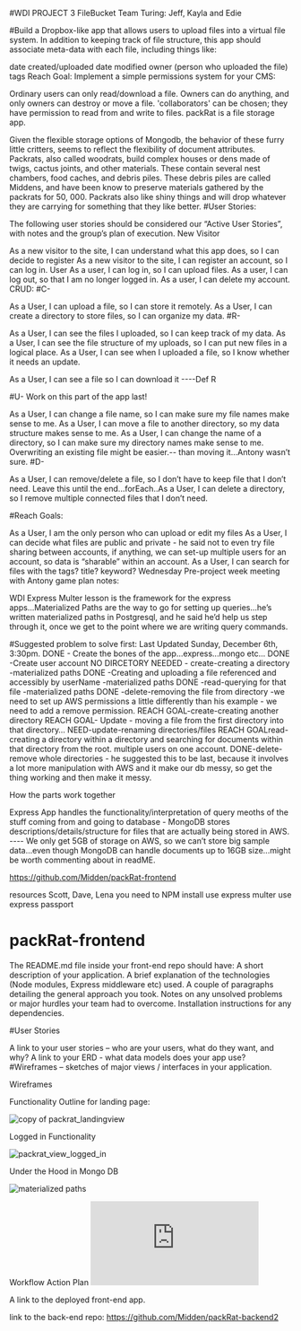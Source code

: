 #WDI PROJECT 3 FileBucket
Team Turing:
Jeff, Kayla and Edie

#Build a Dropbox-like app that allows users to upload files into a virtual file system. In addition to keeping track of file structure, this app should associate meta-data with each file, including things like:

date created/uploaded date modified owner (person who uploaded the file) tags Reach Goal: Implement a simple permissions system for your CMS:

Ordinary users can only read/download a file. Owners can do anything, and only owners can destroy or move a file. 'collaborators' can be chosen; they have permission to read from and write to files.
packRat is a file storage app.

Given the flexible storage options of Mongodb, the behavior of these furry little critters, seems to reflect the flexibility of document attributes. Packrats, also called woodrats, build complex houses or dens made of twigs, cactus joints, and other materials. These contain several nest chambers, food caches, and debris piles. These debris piles are called Middens, and have been know to preserve materials gathered by the packrats for 50, 000. Packrats also like shiny things and will drop whatever they are carrying for something that they like better.
#User Stories:

The following user stories should be considered our “Active User Stories”, with notes and the group’s plan of execution.
New Visitor

As a new visitor to the site, I can understand what this app does, so I can decide to register As a new visitor to the site, I can register an account, so I can log in. User As a user, I can log in, so I can upload files. As a user, I can log out, so that I am no longer logged in. As a user, I can delete my account.
CRUD:
#C-

As a User, I can upload a file, so I can store it remotely. As a User, I can create a directory to store files, so I can organize my data.
#R-

As a User, I can see the files I uploaded, so I can keep track of my data. As a User, I can see the file structure of my uploads, so I can put new files in a logical place. As a User, I can see when I uploaded a file, so I know whether it needs an update.

 As a User, I can see a file so I can download it ----Def R

#U- Work on this part of the app last!

As a User, I can change a file name, so I can make sure my file names make sense to me. As a User, I can move a file to another directory, so my data structure makes sense to me. As a User, I can change the name of a directory, so I can make sure my directory names make sense to me. Overwriting an existing file might be easier.-- than moving it...Antony wasn’t sure.
#D-

As a User, I can remove/delete a file, so I don’t have to keep file that I don’t need. Leave this until the end...forEach..As a User, I can delete a directory, so I remove multiple connected files that I don’t need.

#Reach Goals:

As a User, I am the only person who can upload or edit my files As a User, I can decide what files are public and private - he said not to even try file sharing between accounts, if anything, we can set-up multiple users for an account, so data is “sharable” within an account. As a User, I can search for files with the tags? title? keyword?
Wednesday Pre-project week meeting with Antony game plan notes:

WDI Express Multer lesson is the framework for the express apps...Materialized Paths are the way to go for setting up queries...he’s written materialized paths in Postgresql, and he said he’d help us step through it, once we get to the point where we are writing query commands.

#Suggested problem to solve first:  Last Updated Sunday, December 6th, 3:30pm.
DONE - Create the bones of the app...express...mongo etc...
DONE -Create user account
NO DIRCETORY NEEDED - create-creating a directory -materialized paths
DONE -Creating and uploading a file referenced and accessibly by userName -materialized paths
DONE -read-querying for that file -materialized paths
DONE -delete-removing the file from directory -we need to set up AWS permissions a little differently than his example -  we need to add a remove permission.
REACH GOAL-create-creating another directory
REACH GOAL- Update - moving a file from the first directory into that directory…
NEED-update-renaming directories/files
 REACH GOALread-creating a directory within a directory and searching for documents within that directory from the root.
multiple users on one account.
 DONE-delete-remove whole directories - he suggested this to be last, because it involves a lot more manipulation with AWS and it make our db messy, so get the thing working and then make it messy.

How the parts work together

Express App handles the functionality/interpretation of query meoths of the stuff coming from and going to database - MongoDB stores descriptions/details/structure for files that are actually being stored in AWS. ---- We only get 5GB of storage on AWS, so we can’t store big sample data...even though MongoDB can handle documents up to 16GB size...might be worth commenting about in readME.

https://github.com/Midden/packRat-frontend

resources Scott, Dave, Lena you need to NPM install use express multer use express passport


# packRat-frontend
The README.md file inside your front-end repo should have:
A short description of your application.
A brief explanation of the technologies (Node modules, Express middleware etc) used.
A couple of paragraphs detailing the general approach you took.
Notes on any unsolved problems or major hurdles your team had to overcome.
Installation instructions for any dependencies.


#User Stories


A link to your user stories – who are your users, what do they want, and why?
A link to your ERD - what data models does your app use?
#Wireframes – sketches of major views / interfaces in your application.

Wireframes

Functionality Outline for landing page:

![copy of packrat_landingview](https://cloud.githubusercontent.com/assets/14185415/11615328/98eb343e-9c2b-11e5-88d9-63889491a146.jpg)

Logged in Functionality

![packrat_view_logged_in](https://cloud.githubusercontent.com/assets/14185415/11615368/9cb7faa6-9c2c-11e5-8e38-80b8ec15228e.jpg)


Under the Hood in Mongo DB

![materialized paths](https://cloud.githubusercontent.com/assets/14185415/11615346/1b757586-9c2c-11e5-99a0-1da34205379d.jpg)


Workflow Action Plan
![FileBucket.pdf](https://github.com/Midden/packRat-frontend/files/53267/FileBucket.pdf)





A link to the deployed front-end app.


link to the  back-end repo:
https://github.com/Midden/packRat-backend2

